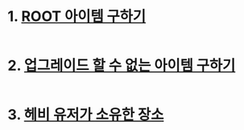 # 1. [ROOT 아이템 구하기](https://school.programmers.co.kr/learn/courses/30/lessons/273710)
```sql

```


# 2. [업그레이드 할 수 없는 아이템 구하기](https://school.programmers.co.kr/learn/courses/30/lessons/284531)
```sql

```


# 3. [헤비 유저가 소유한 장소](https://school.programmers.co.kr/learn/courses/30/lessons/77487)
```sql

```
